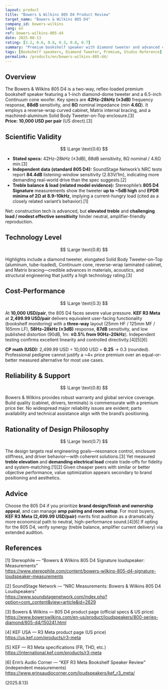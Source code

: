 ```yaml
---
layout: product
title: "Bowers & Wilkins 805 D4 Product Review"
target_name: "Bowers & Wilkins 805 D4"
company_id: bowers-wilkins
lang: en
ref: bowers-wilkins-805-d4
date: 2025-08-13
rating: [3.2, 0.6, 0.8, 0.3, 0.8, 0.7]
summary: "Premium bookshelf speaker with diamond tweeter and advanced cabinet construction, but elevated treble and poor cost-performance limit its appeal"
tags: [Bookshelf speakers, Diamond Tweeter, Premium, Studio Reference]
permalink: /products/en/bowers-wilkins-805-d4/
---
```

## Overview

The Bowers & Wilkins 805 D4 is a two-way, reflex-loaded premium bookshelf speaker featuring a 1-inch diamond-dome tweeter and a 6.5-inch Continuum cone woofer. Key specs are **42Hz–28kHz (±3dB)** frequency response, **88dB** sensitivity, and **8Ω** nominal impedance (min **4.6Ω**). It employs a reverse-wrap curved cabinet, Matrix internal bracing, and a machined-aluminum Solid Body Tweeter-on-Top enclosure.[3]  
**Price:** **10,000 USD per pair** (US direct).[3]

## Scientific Validity

$$ \Large \text{0.6} $$

- **Stated specs:** 42Hz–28kHz (±3dB), 88dB sensitivity, 8Ω nominal / 4.6Ω min.[3]  
- **Independent data (standard 805 D4):** SoundStage Network’s NRC tests report **84.4dB** listening-window sensitivity (2.83V/1m), indicating more demanding real-world drive than the spec suggests.[2]  
- **Treble balance & load (related model evidence):** Stereophile’s **805 D4 Signature** measurements show the tweeter **up to ~5dB high** and **EPDR minima of 2Ω at 8.9–10kHz**, implying a current-hungry load (cited as a closely related variant’s behavior).[1]

Net: construction tech is advanced, but **elevated treble** and **challenging load / modest effective sensitivity** hinder neutral, amplifier-friendly reproduction.

## Technology Level

$$ \Large \text{0.8} $$

Highlights include a diamond tweeter, elongated Solid Body Tweeter-on-Top (aluminum, tube-loaded), Continuum cone, reverse-wrap laminated cabinet, and Matrix bracing—credible advances in materials, acoustics, and structural engineering that justify a high technology rating.[3]

## Cost-Performance

$$ \Large \text{0.3} $$

At **10,000 USD/pair**, the 805 D4 faces severe value pressure. **KEF R3 Meta** at **2,499.99 USD/pair** delivers equivalent user-facing functionality (bookshelf monitoring) with a **three-way** layout (25mm HF / 125mm MF / 165mm LF), **58Hz–28kHz (±3dB)** response, **87dB** sensitivity, and low published distortion (90dB, 1m: **≤0.5% from 90Hz–20kHz**). Independent testing confirms excellent linearity and controlled directivity.[4][5][6]

**CP math (USD):** 2,499.99 USD ÷ 10,000 USD = **0.25** → 0.3 (rounded). Professional pedigree cannot justify a ~4× price premium over an equal-or-better measured alternative for most use cases.

## Reliability & Support

$$ \Large \text{0.8} $$

Bowers & Wilkins provides robust warranty and global service coverage. Build quality (cabinet, drivers, terminals) is commensurate with a premium price tier. No widespread major reliability issues are evident; parts availability and technical assistance align with the brand’s positioning.

## Rationality of Design Philosophy

$$ \Large \text{0.7} $$

The design targets real engineering goals—resonance control, enclosure stiffness, and driver behavior—with coherent solutions.[3] Yet measured **treble elevation** and **demanding electrical load** create trade-offs for fidelity and system-matching.[1][2] Given cheaper peers with similar or better objective performance, value optimization appears secondary to brand positioning and aesthetics.

## Advice

Choose the 805 D4 if you prioritize **brand design/finish and ownership appeal**, and can manage **amp pairing and room setup**. For most buyers, **KEF R3 Meta (2,499.99 USD/pair)** merits first audition as a dramatically more economical path to neutral, high-performance sound.[4][6] If opting for the 805 D4, verify synergy (treble balance, amplifier current delivery) via extended audition.

## References

[1] Stereophile — “Bowers & Wilkins 805 D4 Signature loudspeaker: Measurements”  
https://www.stereophile.com/content/bowers-wilkins-805-d4-signature-loudspeaker-measurements

[2] SoundStage Network — “NRC Measurements: Bowers & Wilkins 805 D4 Loudspeakers”  
https://www.soundstagenetwork.com/index.php?option=com_content&view=article&id=2629

[3] Bowers & Wilkins — 805 D4 product page (official specs & US price)  
https://www.bowerswilkins.com/en-us/product/loudspeakers/800-series-diamond/805-d4/150241.html

[4] KEF USA — R3 Meta product page (US price)  
https://us.kef.com/products/r3-meta

[5] KEF — R3 Meta specifications (FR, THD, etc.)  
https://international.kef.com/products/r3-meta

[6] Erin’s Audio Corner — “KEF R3 Meta Bookshelf Speaker Review” (independent measurements)  
https://www.erinsaudiocorner.com/loudspeakers/kef_r3_meta/

(2025.8.13)

